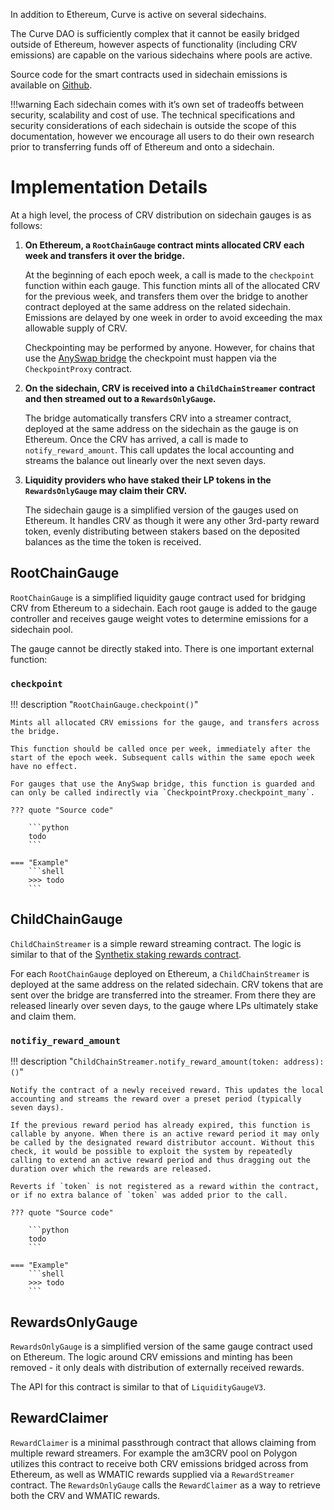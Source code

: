 In addition to Ethereum, Curve is active on several sidechains.

The Curve DAO is sufficiently complex that it cannot be easily bridged outside of Ethereum, however aspects of functionality (including CRV emissions) are capable on the various sidechains where pools are active.

Source code for the smart contracts used in sidechain emissions is available on [Github](https://github.com/curvefi/curve-dao-contracts/tree/master/contracts/gauges/sidechain).

!!!warning
    Each sidechain comes with it’s own set of tradeoffs between security, scalability and cost of use. The technical specifications and security considerations of each sidechain is outside the scope of this documentation, however we encourage all users to do their own research prior to transferring funds off of Ethereum and onto a sidechain.


# **Implementation Details**

At a high level, the process of CRV distribution on sidechain gauges is as follows:

1.  **On Ethereum, a `RootChainGauge` contract mints allocated CRV each week and transfers it over the bridge.**

    At the beginning of each epoch week, a call is made to the `checkpoint` function within each gauge. This function mints all of the allocated CRV for the previous week, and transfers them over the bridge to another contract deployed at the same address on the related sidechain. Emissions are delayed by one week in order to avoid exceeding the max allowable supply of CRV.

    Checkpointing may be performed by anyone. However, for chains that use the [AnySwap bridge](https://anyswap.exchange/bridge#/router) the checkpoint must happen via the `CheckpointProxy` contract.


1.  **On the sidechain, CRV is received into a `ChildChainStreamer` contract and then streamed out to a `RewardsOnlyGauge`.**

    The bridge automatically transfers CRV into a streamer contract, deployed at the same address on the sidechain as the gauge is on Ethereum. Once the CRV has arrived, a call is made to `notify_reward_amount`. This call updates the local accounting and streams the balance out linearly over the next seven days.


1.  **Liquidity providers who have staked their LP tokens in the `RewardsOnlyGauge` may claim their CRV.**

    The sidechain gauge is a simplified version of the gauges used on Ethereum. It handles CRV as though it were any other 3rd-party reward token, evenly distributing between stakers based on the deposited balances as the time the token is received.



## **RootChainGauge**
`RootChainGauge` is a simplified liquidity gauge contract used for bridging CRV from Ethereum to a sidechain. Each root gauge is added to the gauge controller and receives gauge weight votes to determine emissions for a sidechain pool.

The gauge cannot be directly staked into. There is one important external function:

### `checkpoint`
!!! description "`RootChainGauge.checkpoint()`"

    Mints all allocated CRV emissions for the gauge, and transfers across the bridge. 

    This function should be called once per week, immediately after the start of the epoch week. Subsequent calls within the same epoch week have no effect.  

    For gauges that use the AnySwap bridge, this function is guarded and can only be called indirectly via `CheckpointProxy.checkpoint_many`.

    ??? quote "Source code"

        ```python
        todo
        ```

    === "Example"
        ```shell
        >>> todo
        ```


## **ChildChainGauge**
`ChildChainStreamer` is a simple reward streaming contract. The logic is similar to that of the [Synthetix staking rewards contract](https://github.com/Synthetixio/synthetix/blob/master/contracts/StakingRewards.sol).

For each `RootChainGauge` deployed on Ethereum, a `ChildChainStreamer` is deployed at the same address on the related sidechain. CRV tokens that are sent over the bridge are transferred into the streamer. From there they are released linearly over seven days, to the gauge where LPs ultimately stake and claim them.

### `notifiy_reward_amount`
!!! description "`ChildChainStreamer.notify_reward_amount(token: address):()`"

    Notify the contract of a newly received reward. This updates the local accounting and streams the reward over a preset period (typically seven days).

    If the previous reward period has already expired, this function is callable by anyone. When there is an active reward period it may only be called by the designated reward distributor account. Without this check, it would be possible to exploit the system by repeatedly calling to extend an active reward period and thus dragging out the duration over which the rewards are released.

    Reverts if `token` is not registered as a reward within the contract, or if no extra balance of `token` was added prior to the call.

    ??? quote "Source code"

        ```python
        todo
        ```

    === "Example"
        ```shell
        >>> todo
        ```


## **RewardsOnlyGauge**
`RewardsOnlyGauge` is a simplified version of the same gauge contract used on Ethereum. The logic around CRV emissions and minting has been removed - it only deals with distribution of externally received rewards.

The API for this contract is similar to that of `LiquidityGaugeV3`.


## **RewardClaimer**
`RewardClaimer` is a minimal passthrough contract that allows claiming from multiple reward streamers. For example the am3CRV pool on Polygon utilizes this contract to receive both CRV emissions bridged across from Ethereum, as well as WMATIC rewards supplied via a `RewardStreamer` contract. The `RewardsOnlyGauge` calls the `RewardClaimer` as a way to retrieve both the CRV and WMATIC rewards.


